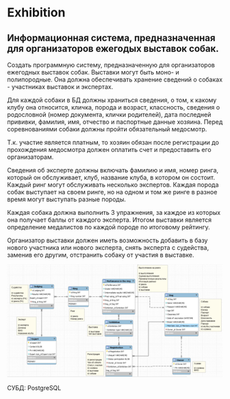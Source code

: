 # Exhibition

## Информационная система, предназначенная для организаторов ежегодых выставок собак.

Создать программную систему, предназначенную для организаторов ежегодных выставок собак. Выставки могут быть моно- и полипородные. Она должна обеспечивать хранение сведений о собаках - участниках выставок и экспертах. 

Для каждой собаки в БД должны храниться сведения, о том, к какому клубу она относится, кличка, порода и возраст, классность, сведения о родословной (номер документа, клички родителей), дата последней прививки, фамилия, имя, отчество и паспортные данные хозяина. Перед соревнованиями собаки должны пройти обязательный медосмотр.

Т.к. участие является платным, то хозяин обязан после регистрации до прохождения медосмотра должен оплатить счет и предоставить его организаторам.

Сведения об эксперте должны включать фамилию и имя, номер ринга, который он обслуживает, клуб, название клуба, в котором он состоит. Каждый ринг могут обслуживать несколько экспертов. Каждая порода собак выступает на своем ринге, но на одном и том же ринге в разное время могут выступать разные породы.

Каждая собака должна выполнить 3 упражнения, за каждое из которых она получает баллы от каждого эксперта. Итогом выставки является определение медалистов по каждой породе по итоговому рейтингу.

Организатор выставки должен иметь возможность добавить в базу нового участника или нового эксперта, снять эксперта с судейства, заменив его другим, отстранить собаку от участия в выставке.

![](exhb.png)

СУБД: PostgreSQL